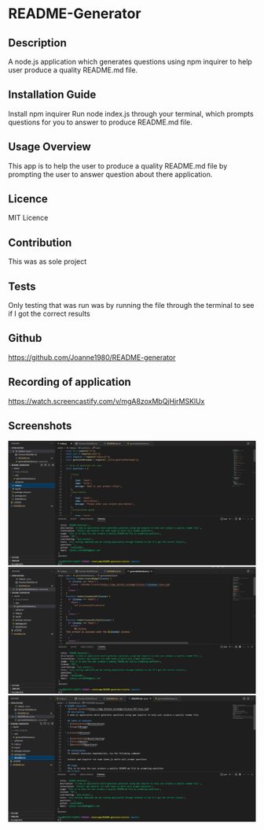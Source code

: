 # README-Generator

## Description
A node.js application which generates questions using npm inquirer to help user produce a quality 
README.md file. 

## Installation Guide
Install npm inquirer 
Run node index.js through your terminal, which prompts questions for you to answer to produce README.md file.

## Usage Overview
This app is to help the user to produce a quality README.md file by prompting the user to answer question about there application.

## Licence

MIT Licence

## Contribution
This was as sole project

## Tests
Only testing that was run was by running the file through the terminal to see if I got the correct results 

## Github
https://github.com/Joanne1980/README-generator

## Recording of application 

https://watch.screencastify.com/v/mgA8zoxMbQjHjrMSKlUx

## Screenshots
![alt text](/starter/images/Readme1.png?raw=true)
![alt text](/starter/images/Readme2.png?raw=true)
![alt text](/starter/images/Readme3.png?raw=true)